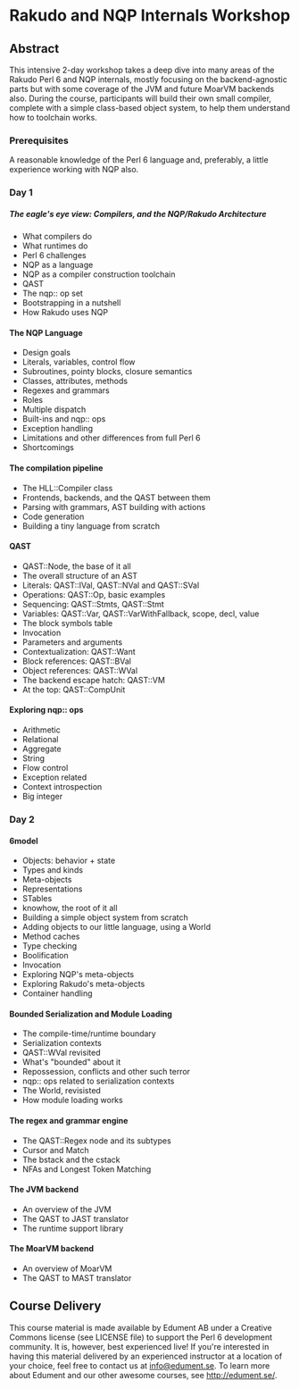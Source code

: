 # Rakudo and NQP Internals Workshop

## Abstract

This intensive 2-day workshop takes a deep dive into many areas of the Rakudo
Perl 6 and NQP internals, mostly focusing on the backend-agnostic parts but
with some coverage of the JVM and future MoarVM backends also. During the
course, participants will build their own small compiler, complete with a
simple class-based object system, to help them understand how to toolchain
works.

### Prerequisites

A reasonable knowledge of the Perl 6 language and, preferably, a little
experience working with NQP also.

### Day 1

##### The eagle's eye view: Compilers, and the NQP/Rakudo Architecture

* What compilers do
* What runtimes do
* Perl 6 challenges
* NQP as a language
* NQP as a compiler construction toolchain
* QAST
* The nqp:: op set
* Bootstrapping in a nutshell
* How Rakudo uses NQP

#### The NQP Language

* Design goals
* Literals, variables, control flow
* Subroutines, pointy blocks, closure semantics
* Classes, attributes, methods
* Regexes and grammars
* Roles
* Multiple dispatch
* Built-ins and nqp:: ops
* Exception handling
* Limitations and other differences from full Perl 6
* Shortcomings

#### The compilation pipeline

* The HLL::Compiler class
* Frontends, backends, and the QAST between them
* Parsing with grammars, AST building with actions
* Code generation
* Building a tiny language from scratch

#### QAST

* QAST::Node, the base of it all
* The overall structure of an AST
* Literals: QAST::IVal, QAST::NVal and QAST::SVal
* Operations: QAST::Op, basic examples
* Sequencing: QAST::Stmts, QAST::Stmt
* Variables: QAST::Var, QAST::VarWithFallback, scope, decl, value
* The block symbols table
* Invocation
* Parameters and arguments
* Contextualization: QAST::Want
* Block references: QAST::BVal
* Object references: QAST::WVal
* The backend escape hatch: QAST::VM
* At the top: QAST::CompUnit

#### Exploring nqp:: ops

* Arithmetic
* Relational
* Aggregate
* String
* Flow control
* Exception related
* Context introspection
* Big integer

### Day 2

#### 6model

* Objects: behavior + state
* Types and kinds
* Meta-objects
* Representations
* STables
* knowhow, the root of it all
* Building a simple object system from scratch
* Adding objects to our little language, using a World
* Method caches
* Type checking
* Boolification
* Invocation
* Exploring NQP's meta-objects
* Exploring Rakudo's meta-objects
* Container handling

#### Bounded Serialization and Module Loading

* The compile-time/runtime boundary
* Serialization contexts
* QAST::WVal revisited
* What's "bounded" about it
* Repossession, conflicts and other such terror
* nqp:: ops related to serialization contexts
* The World, revisisted
* How module loading works

#### The regex and grammar engine

* The QAST::Regex node and its subtypes
* Cursor and Match
* The bstack and the cstack
* NFAs and Longest Token Matching

#### The JVM backend

* An overview of the JVM
* The QAST to JAST translator
* The runtime support library

#### The MoarVM backend

* An overview of MoarVM
* The QAST to MAST translator

## Course Delivery

This course material is made available by Edument AB under a Creative Commons
license (see LICENSE file) to support the Perl 6 development community. It is,
however, best experienced live! If you're interested in having this material
delivered by an experienced instructor at a location of your choice, feel free
to contact us at info@edument.se. To learn more about Edument and our other
awesome courses, see http://edument.se/.
